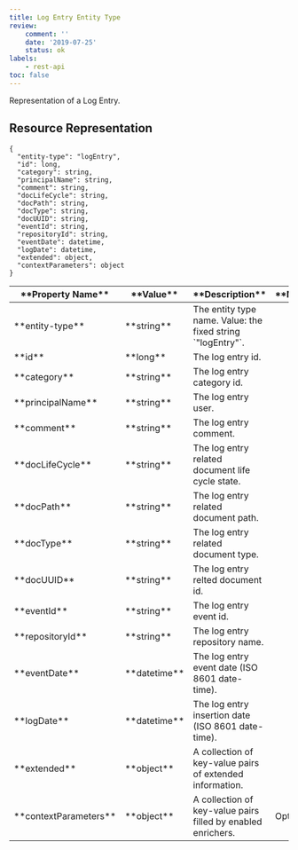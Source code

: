 ```yaml
---
title: Log Entry Entity Type
review:
    comment: ''
    date: '2019-07-25'
    status: ok
labels:
    - rest-api
toc: false
---
```


Representation of a Log Entry.

## Resource Representation

<pre><code class="json hljs">{
  "entity-type": "logEntry",
  "id": long,
  "category": string,
  "principalName": string,
  "comment": string,
  "docLifeCycle": string,
  "docPath": string,
  "docType": string,
  "docUUID": string,
  "eventId": string,
  "repositoryId": string,
  "eventDate": datetime,
  "logDate": datetime,
  "extended": object,
  "contextParameters": object
}
</code></pre>

<div class="table-scroll">
  <table>
    <thead>
      <tr>
        <th>**Property Name**</th>
        <th>**Value**</th>
        <th>**Description**</th>
        <th>**Notes**</th>
      </tr>
    </thead>
    <tbody>
      <tr>
        <td>**entity-type**</td>
        <td>**string**</td>
        <td>The entity type name. Value: the fixed string `"logEntry"`.</td>
        <td></td>
      </tr>
      <tr>
        <td>**id**</td>
        <td>**long**</td>
        <td>The log entry id.</td>
        <td></td>
      </tr>
      <tr>
        <td>**category**</td>
        <td>**string**</td>
        <td>The log entry category id.</td>
        <td></td>
      </tr>
      <tr>
        <td>**principalName**</td>
        <td>**string**</td>
        <td>The log entry user.</td>
        <td></td>
      </tr>
      <tr>
        <td>**comment**</td>
        <td>**string**</td>
        <td>The log entry comment.</td>
        <td></td>
      </tr>
      <tr>
        <td>**docLifeCycle**</td>
        <td>**string**</td>
        <td>The log entry related document life cycle state.</td>
        <td></td>
      </tr>
      <tr>
        <td>**docPath**</td>
        <td>**string**</td>
        <td>The log entry related document path.</td>
        <td></td>
      </tr>
      <tr>
        <td>**docType**</td>
        <td>**string**</td>
        <td>The log entry related document type.</td>
        <td></td>
      </tr>
      <tr>
        <td>**docUUID**</td>
        <td>**string**</td>
        <td>The log entry relted document id.</td>
        <td></td>
      </tr>
      <tr>
        <td>**eventId**</td>
        <td>**string**</td>
        <td>The log entry event id.</td>
        <td></td>
      </tr>
      <tr>
        <td>**repositoryId**</td>
        <td>**string**</td>
        <td>The log entry repository name.</td>
        <td></td>
      </tr>
      <tr>
        <td>**eventDate**</td>
        <td>**datetime**</td>
        <td>The log entry event date (ISO 8601 date-time).</td>
        <td></td>
      </tr>
      <tr>
        <td>**logDate**</td>
        <td>**datetime**</td>
        <td>The log entry insertion date (ISO 8601 date-time).</td>
        <td></td>
      </tr>
      <tr>
        <td>**extended**</td>
        <td>**object**</td>
        <td>A collection of key-value pairs of extended information.</td>
        <td></td>
      </tr>
      <tr>
        <td>**contextParameters**</td>
        <td>**object**</td>
        <td>A collection of key-value pairs filled by enabled enrichers.</td>
        <td>Optional</td>
      </tr>
    </tbody>
  </table>
</div>

